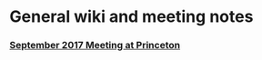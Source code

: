 # General wiki and meeting notes


### [September 2017 Meeting at Princeton](https://github.com/ProjectSEM/Organization/wiki/September-2017-Meeting)

